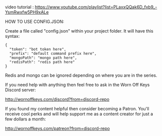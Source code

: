 video tutorial : https://www.youtube.com/playlist?list=PLaxxQQak6D_fxb9_-YsmRwxfw5PH9xALe

HOW TO USE CONFIG.JSON:

Create a file called "config.json" within your project folder. It will have this syntax:

```
{
  "token": "bot token here",
  "prefix": "default command prefix here",
  "mongoPath": "mongo path here",
  "redisPath": "redis path here"
}
```

Redis and mongo can be ignored depending on where you are in the series.

If you need help with anything then feel free to ask in the Worn Off Keys Discord server:

http://wornoffkeys.com/discord?from=discord-repo

If you found my content helpful then consider becoming a Patron. You'll receive cool perks and will help support me as a content creator for just a few dollars a month:

http://wornoffkeys.com/patreon?from=discord-repo

